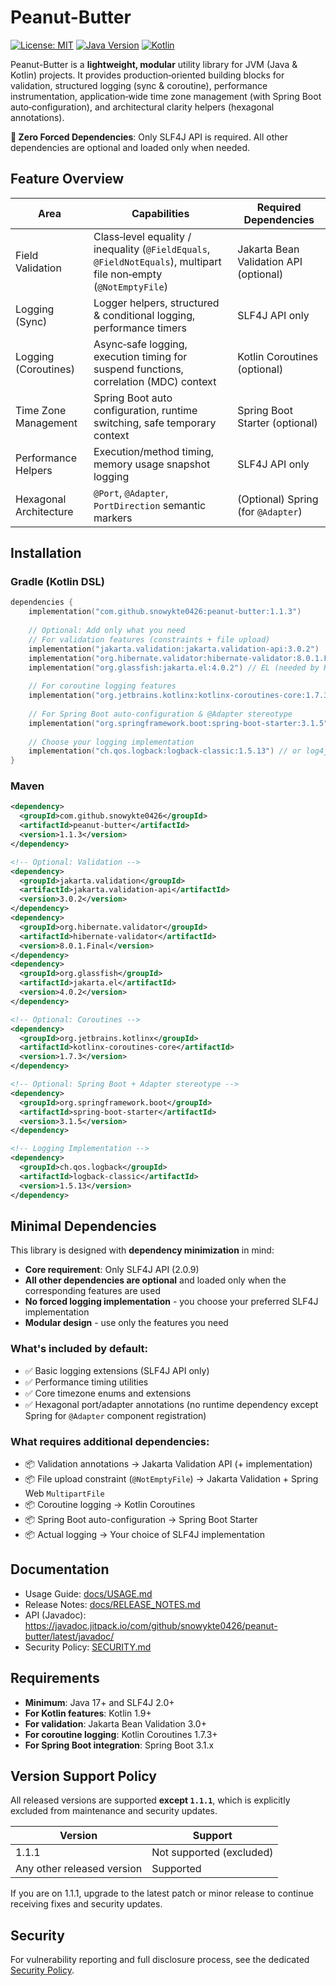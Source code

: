 # Peanut-Butter

[![License: MIT](https://img.shields.io/badge/License-MIT-yellow.svg)](https://opensource.org/licenses/MIT)
[![Java Version](https://img.shields.io/badge/Java-17+-blue.svg)](https://openjdk.java.net/)
[![Kotlin](https://img.shields.io/badge/Kotlin-1.9.25-purple.svg)](https://kotlinlang.org/)

Peanut-Butter is a **lightweight, modular** utility library for JVM (Java & Kotlin) projects. It provides production‑oriented building blocks for validation, structured logging (sync & coroutine), performance instrumentation, application‑wide time zone management (with Spring Boot auto‑configuration), and architectural clarity helpers (hexagonal annotations).

**🚀 Zero Forced Dependencies**: Only SLF4J API is required. All other dependencies are optional and loaded only when needed.

## Feature Overview

| Area | Capabilities | Required Dependencies |
|------|--------------|----------------------|
| Field Validation | Class‑level equality / inequality (`@FieldEquals`, `@FieldNotEquals`), multipart file non‑empty (`@NotEmptyFile`) | Jakarta Bean Validation API (optional) |
| Logging (Sync) | Logger helpers, structured & conditional logging, performance timers | SLF4J API only |
| Logging (Coroutines) | Async‑safe logging, execution timing for suspend functions, correlation (MDC) context | Kotlin Coroutines (optional) |
| Time Zone Management | Spring Boot auto configuration, runtime switching, safe temporary context | Spring Boot Starter (optional) |
| Performance Helpers | Execution/method timing, memory usage snapshot logging | SLF4J API only |
| Hexagonal Architecture | `@Port`, `@Adapter`, `PortDirection` semantic markers | (Optional) Spring (for `@Adapter`) |

## Installation

### Gradle (Kotlin DSL)
```kotlin
dependencies {
    implementation("com.github.snowykte0426:peanut-butter:1.1.3")
    
    // Optional: Add only what you need
    // For validation features (constraints + file upload)
    implementation("jakarta.validation:jakarta.validation-api:3.0.2")
    implementation("org.hibernate.validator:hibernate-validator:8.0.1.Final")
    implementation("org.glassfish:jakarta.el:4.0.2") // EL (needed by Hibernate Validator)
    
    // For coroutine logging features
    implementation("org.jetbrains.kotlinx:kotlinx-coroutines-core:1.7.3")
    
    // For Spring Boot auto-configuration & @Adapter stereotype
    implementation("org.springframework.boot:spring-boot-starter:3.1.5")
    
    // Choose your logging implementation
    implementation("ch.qos.logback:logback-classic:1.5.13") // or log4j2, etc.
}
```

### Maven
```xml
<dependency>
  <groupId>com.github.snowykte0426</groupId>
  <artifactId>peanut-butter</artifactId>
  <version>1.1.3</version>
</dependency>

<!-- Optional: Validation -->
<dependency>
  <groupId>jakarta.validation</groupId>
  <artifactId>jakarta.validation-api</artifactId>
  <version>3.0.2</version>
</dependency>
<dependency>
  <groupId>org.hibernate.validator</groupId>
  <artifactId>hibernate-validator</artifactId>
  <version>8.0.1.Final</version>
</dependency>
<dependency>
  <groupId>org.glassfish</groupId>
  <artifactId>jakarta.el</artifactId>
  <version>4.0.2</version>
</dependency>

<!-- Optional: Coroutines -->
<dependency>
  <groupId>org.jetbrains.kotlinx</groupId>
  <artifactId>kotlinx-coroutines-core</artifactId>
  <version>1.7.3</version>
</dependency>

<!-- Optional: Spring Boot + Adapter stereotype -->
<dependency>
  <groupId>org.springframework.boot</groupId>
  <artifactId>spring-boot-starter</artifactId>
  <version>3.1.5</version>
</dependency>

<!-- Logging Implementation -->
<dependency>
  <groupId>ch.qos.logback</groupId>
  <artifactId>logback-classic</artifactId>
  <version>1.5.13</version>
</dependency>
```

## Minimal Dependencies

This library is designed with **dependency minimization** in mind:

- **Core requirement**: Only SLF4J API (2.0.9)
- **All other dependencies are optional** and loaded only when the corresponding features are used
- **No forced logging implementation** - you choose your preferred SLF4J implementation
- **Modular design** - use only the features you need

### What's included by default:
- ✅ Basic logging extensions (SLF4J API only)
- ✅ Performance timing utilities
- ✅ Core timezone enums and extensions
- ✅ Hexagonal port/adapter annotations (no runtime dependency except Spring for `@Adapter` component registration)

### What requires additional dependencies:
- 📦 Validation annotations → Jakarta Validation API (+ implementation)
- 📦 File upload constraint (`@NotEmptyFile`) → Jakarta Validation + Spring Web `MultipartFile`
- 📦 Coroutine logging → Kotlin Coroutines
- 📦 Spring Boot auto-configuration → Spring Boot Starter
- 📦 Actual logging → Your choice of SLF4J implementation

## Documentation

- Usage Guide: [docs/USAGE.md](docs/USAGE.md)
- Release Notes: [docs/RELEASE_NOTES.md](docs/RELEASE_NOTES.md)
- API (Javadoc): https://javadoc.jitpack.io/com/github/snowykte0426/peanut-butter/latest/javadoc/
- Security Policy: [SECURITY.md](SECURITY.md)

## Requirements

- **Minimum**: Java 17+ and SLF4J 2.0+
- **For Kotlin features**: Kotlin 1.9+
- **For validation**: Jakarta Bean Validation 3.0+
- **For coroutine logging**: Kotlin Coroutines 1.7.3+
- **For Spring Boot integration**: Spring Boot 3.1.x

## Version Support Policy
All released versions are supported **except `1.1.1`**, which is explicitly excluded from maintenance and security updates.

| Version | Support |
|---------|---------|
| 1.1.1 | Not supported (excluded) |
| Any other released version | Supported |

If you are on 1.1.1, upgrade to the latest patch or minor release to continue receiving fixes and security updates.

## Security
For vulnerability reporting and full disclosure process, see the dedicated [Security Policy](SECURITY.md).
